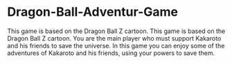 # Dragon-Ball-Adventur-Game
This game is based on the Dragon Ball Z cartoon.
This game is based on the Dragon Ball Z cartoon.
You are the main player who must support Kakaroto and his friends to save the universe. 
In this game you can enjoy some of the adventures of Kakaroto and his friends, using your powers to save them.
